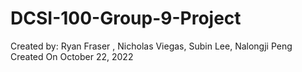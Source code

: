 # DCSI-100-Group-9-Project
Created by: Ryan Fraser , Nicholas Viegas, Subin Lee, Nalongji Peng
Created On October 22, 2022

